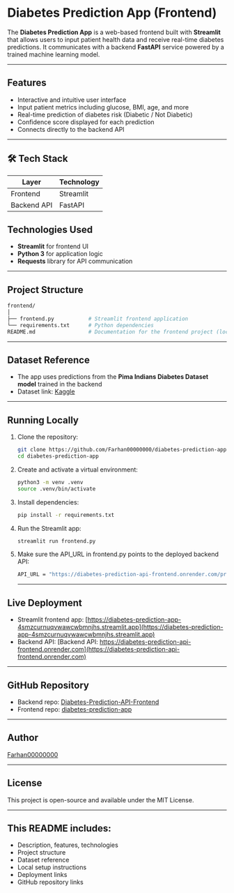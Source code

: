 # Diabetes Prediction App (Frontend)

The **Diabetes Prediction App** is a web-based frontend built with **Streamlit** that allows users to input patient health data and receive real-time diabetes predictions. It communicates with a backend **FastAPI** service powered by a trained machine learning model.

---

## Features

- Interactive and intuitive user interface
- Input patient metrics including glucose, BMI, age, and more
- Real-time prediction of diabetes risk (Diabetic / Not Diabetic)
- Confidence score displayed for each prediction
- Connects directly to the backend API

---

## 🛠️ Tech Stack

| Layer       | Technology     |
|-------------|----------------|
| Frontend    | Streamlit      |
| Backend API | FastAPI        |

## Technologies Used

- **Streamlit** for frontend UI
- **Python 3** for application logic
- **Requests** library for API communication

---

## Project Structure
```bash
frontend/
│
├── frontend.py           # Streamlit frontend application
└── requirements.txt      # Python dependencies
README.md                 # Documentation for the frontend project (located outside this folder)
```

---

## Dataset Reference
- The app uses predictions from the **Pima Indians Diabetes Dataset model** trained in the backend
- Dataset link: [Kaggle](https://www.kaggle.com/datasets/uciml/pima-indians-diabetes-database)

---

## Running Locally
1. Clone the repository:
   ```bash
   git clone https://github.com/Farhan00000000/diabetes-prediction-app.git
   cd diabetes-prediction-app

   ```
2. Create and activate a virtual environment:
   ```bash
   python3 -m venv .venv
   source .venv/bin/activate
   ```
3. Install dependencies:
   ```bash
   pip install -r requirements.txt
   ```
4. Run the Streamlit app:
   ```bash
   streamlit run frontend.py
   ```
5. Make sure the API_URL in frontend.py points to the deployed backend API:
   ```bash
   API_URL = "https://diabetes-prediction-api-frontend.onrender.com/predict"
   ```
   
   ---

## Live Deployment
- Streamlit frontend app: [https://diabetes-prediction-app-4smzcurnuqvwawcwbmnjhs.streamlit.app](https://diabetes-prediction-app-4smzcurnuqvwawcwbmnjhs.streamlit.app)
- Backend API: [Backend API: https://diabetes-prediction-api-frontend.onrender.com](https://diabetes-prediction-api-frontend.onrender.com)

---

## GitHub Repository
- Backend repo: [Diabetes-Prediction-API-Frontend](https://github.com/Farhan00000000/Diabetes-Prediction-API-Frontend.git)
- Frontend repo: [diabetes-prediction-app](https://github.com/Farhan00000000/diabetes-prediction-app.git)

---

## Author
[Farhan00000000](https://github.com/Farhan00000000)

---

## License
This project is open-source and available under the MIT License.

---

## This README includes:
- Description, features, technologies
- Project structure
- Dataset reference
- Local setup instructions
- Deployment links
- GitHub repository links








